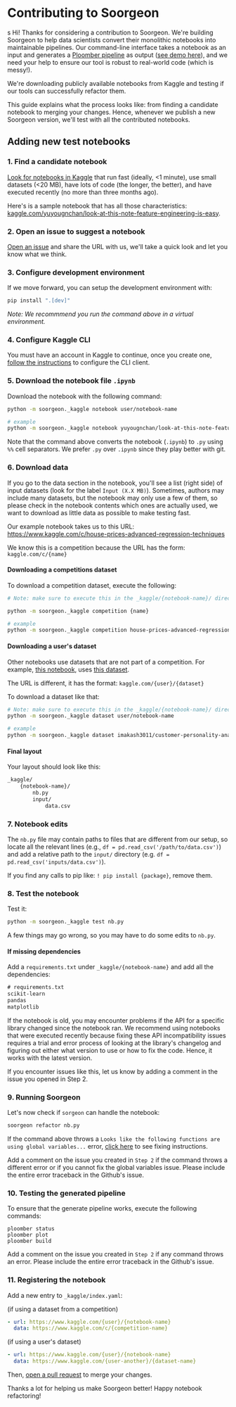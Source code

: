 # Contributing to Soorgeon

s
Hi! Thanks for considering a contribution to Soorgeon. We're building Soorgeon to help data scientists convert their monolithic notebooks into maintainable pipelines. Our command-line interface takes a notebook as an input and generates a [Ploomber pipeline](https://github.com/ploomber/ploomber) as output ([see demo here](https://www.youtube.com/watch?v=EJecqsZBr3Q)), and we need your help to ensure our tool is robust to real-world code (which is messy!).

We're downloading publicly available notebooks from Kaggle and testing if our tools can successfully refactor them.

This guide explains what the process looks like: from finding a candidate notebook to merging your changes. Hence, whenever we publish a new Soorgeon version, we'll test with all the contributed notebooks.

## Adding new test notebooks

### 1. Find a candidate notebook

[Look for notebooks in Kaggle](https://www.kaggle.com/code) that run fast (ideally, <1 minute), use small datasets (<20 MB), have lots of code (the longer, the better), and have executed recently (no more than three months ago).

Here's is a sample notebook that has all those characteristics: [kaggle.com/yuyougnchan/look-at-this-note-feature-engineering-is-easy](https://www.kaggle.com/yuyougnchan/look-at-this-note-feature-engineering-is-easy/notebook).

### 2. Open an issue to suggest a notebook

[Open an issue](https://github.com/ploomber/soorgeon/issues/new?title=Notebook%20suggestion) and share the URL with us, we'll take a quick look and let you know what we think.

### 3. Configure development environment

If we move forward, you can setup the development environment with:

```python
pip install ".[dev]"
```

*Note: We recommmend you run the command above in a virtual environment.*

### 4. Configure Kaggle CLI

You must have an account in Kaggle to continue, once you create one, [follow the instructions](https://github.com/Kaggle/kaggle-api#api-credentials) to configure the CLI client.

### 5. Download the notebook file `.ipynb`

Download the notebook with the following command:

```sh
python -m soorgeon._kaggle notebook user/notebook-name

# example
python -m soorgeon._kaggle notebook yuyougnchan/look-at-this-note-feature-engineering-is-easy
```

Note that the command above converts the notebook (`.ipynb`) to `.py` using `%%` cell separators. We prefer `.py` over `.ipynb` since they play better with git.

### 6. Download data

If you go to the data section in the notebook, you'll see a list (right side) of input datasets (look for the label `Input (X.X MB)`). Sometimes, authors may include many datasets, but the notebook may only use a few of them, so please check in the notebook contents which ones are actually used, we want to download as little data as possible to make testing fast.

Our example notebook takes us to this URL: https://www.kaggle.com/c/house-prices-advanced-regression-techniques

We know this is a competition because the URL has the form: `kaggle.com/c/{name}`

#### Downloading a competitions dataset

To download a competition dataset, execute the following:

```sh
# Note: make sure to execute this in the _kaggle/{notebook-name}/ directory

python -m soorgeon._kaggle competition {name}

# example
python -m soorgeon._kaggle competition house-prices-advanced-regression-techniques
```

#### Downloading a user's dataset

Other notebooks use datasets that are not part of a competition. For example, [this notebook](https://www.kaggle.com/karnikakapoor/customer-segmentation-clustering), uses [this dataset](https://www.kaggle.com/imakash3011/customer-personality-analysis).

The URL is different, it has the format: `kaggle.com/{user}/{dataset}`

To download a dataset like that:

```sh
# Note: make sure to execute this in the _kaggle/{notebook-name}/ directory
python -m soorgeon._kaggle dataset user/notebook-name

# example
python -m soorgeon._kaggle dataset imakash3011/customer-personality-analysis
```

#### Final layout

Your layout should look like this:

```txt
_kaggle/
    {notebook-name}/
        nb.py
        input/
            data.csv
```

### 7. Notebook edits

The `nb.py` file may contain paths to files that are different from our setup,
so locate all the relevant lines (e.g., `df = pd.read_csv('/path/to/data.csv')`) and add
a relative path to the `input/` directory (e.g. `df = pd.read_csv('inputs/data.csv')`).

If you find any calls to pip like: `! pip install {package}`, remove them.

### 8. Test the notebook

Test it:

```sh
python -m soorgeon._kaggle test nb.py
```

A few things may go wrong, so you may have to do some edits to `nb.py`.

#### If missing dependencies

Add a `requirements.txt` under `_kaggle/{notebook-name}` and add all the
dependencies:

```txt
# requirements.txt
scikit-learn
pandas
matplotlib
```

If the notebook is old, you may encounter problems if the API for a specific library changed since the notebook ran. We recommend using notebooks that were executed recently because fixing these API incompatibility issues requires a trial and error process of looking at the library's changelog and figuring out either what version to use or how to fix the code. Hence, it works with the latest version.

If you encounter issues like this, let us know by adding a comment in the issue you opened in Step 2.

### 9. Running Soorgeon

Let's now check if ``sorgeon`` can handle the notebook:

```sh
soorgeon refactor nb.py
```

If the command above throws a `Looks like the following functions are using global variables...` error, [click here](doc/fn-global.md) to see fixing instructions.

Add a comment on the issue you created in `Step 2` if the command throws a different error or if you cannot fix the global variables issue. Please include the entire error traceback in the Github's issue.

### 10. Testing the generated pipeline

To ensure that the generate pipeline works, execute the following commands:

```
ploomber status
ploomber plot
ploomber build
```

Add a comment on the issue you created in `Step 2` if any command throws an error. Please include the entire error traceback in the Github's issue.

### 11. Registering the notebook

Add a new entry to `_kaggle/index.yaml`:

(if using a dataset from a competition)

```yaml
- url: https://www.kaggle.com/{user}/{notebook-name}
  data: https://www.kaggle.com/c/{competition-name}
```

(if using a user's dataset)

```yaml
- url: https://www.kaggle.com/{user}/{notebook-name}
  data: https://www.kaggle.com/{user-another}/{dataset-name}
```

Then, [open a pull request](https://docs.github.com/en/pull-requests/collaborating-with-pull-requests/proposing-changes-to-your-work-with-pull-requests/about-pull-requests) to merge your changes.


Thanks a lot for helping us make Soorgeon better! Happy notebook refactoring!